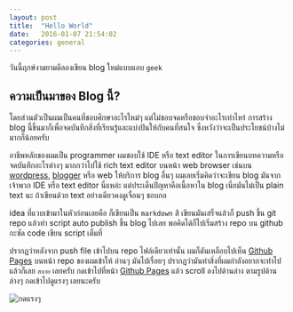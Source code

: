```yaml
---
layout: post
title:  "Hello World"
date:   2016-01-07 21:54:02
categories: general
---
```


วันนี้ฤกษ์งามยามดีลองเขียน blog ใหม่แบบแอบ `geek`

## ความเป็นมาของ Blog นี้?
โดยส่วนตัวเป็นผมเป็นคนที่ชอบศึกษาอะไรใหม่ๆ แต่ไม่ชอบจดหรือชอบจำอะไรเท่าไหร่ การสร้าง blog นี้ขึ้นมาก็เพื่อจดบันทึกสิ่งที่เรียนรู้และแบ่งปันให้กับคนที่สนใจ ซึ่งหวังว่าจะเป็นประโยชน์บ้างไม่มากก็น้อยครับ

อาชีพหลักของผมเป็น programmer ผมชอบใช้ IDE หรือ text editor ในการเขียนบทความหรือจดบันทึกอะไรต่างๆ มากกว่าไปใช้ rich text editor บนหน้า web browser เช่นบน [wordpress], [blogger] หรือ web ให้บริการ blog อื่นๆ
ผมเลยเริ่มคิดว่าจะเขียน blog มันจากเจ้าพวก IDE หรือ text editor นี่แหล่ะ แต่ประเด็นปัญหาคือเนื้อหาใน blog เนี่ยมันไม่เป็น plain text นะ ถ้าเขียนด้วย text อย่างเดียวคงดูเจื่อนๆ ชอบกล
 
idea ที่แวบเข้ามาในหัวก่อนเลยคือ ก็เขียนเป็น `markdown` สิ เขียนมันเสร็จแล้วก็ push ขึ้น git repo แล้วทำ script auto publish ขึ้น blog ไปเลย พอคิดได้ก็ไปเริ่มสร้าง repo บน github กะซัด code เขียน script เต็มที่

ปรากฏว่าหลังจาก push file เข้าไปบน repo ไฟล์เดียวเท่านั้น ผมก็ดันเหลือบไปเห็น [Github Pages] บนหน้า repo ของผมเข้าให้ อ่านๆ มันไปเรื่อยๆ ปรากฏว่ามันทำสิ่งที่ผมกำลังอยากจะทำไปแล้วก็เลย `สบาย` เลยครับ
กดเข้าไปที่หน้า [Github Pages] แล้ว scroll ลงไปด้านล่าง ตามรูปด้านล่างๆ กดเข้าไปดูแรงๆ เลยนะครับ

![กดแรงๆ](https://s3-ap-southeast-1.amazonaws.com/osataken/helloworld-1.PNG)

[wordpress]:   https://wordpress.com
[blogger]:   https://www.blogger.com
[Github Pages]:   https://pages.github.com/
